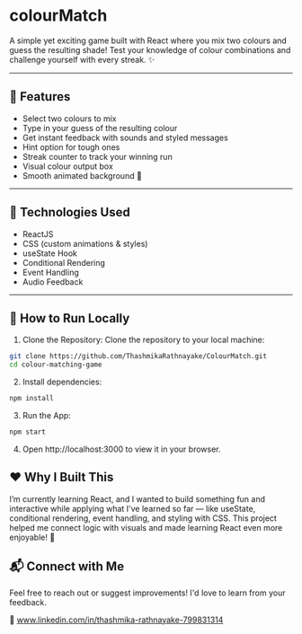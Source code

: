 # colourMatch

A simple yet exciting game built with React where you mix two colours and guess the resulting shade! Test your knowledge of colour combinations and challenge yourself with every streak. ✨

---

## 🌈 Features

- Select two colours to mix
- Type in your guess of the resulting colour
- Get instant feedback with sounds and styled messages
- Hint option for tough ones
- Streak counter to track your winning run
- Visual colour output box
- Smooth animated background 🎉

---

## 🧠 Technologies Used

- ReactJS
- CSS (custom animations & styles)
- useState Hook
- Conditional Rendering
- Event Handling
- Audio Feedback

---

## 🚀 How to Run Locally
1. Clone the Repository:
Clone the repository to your local machine:
```bash
git clone https://github.com/ThashmikaRathnayake/ColourMatch.git
cd colour-matching-game
```
2. Install dependencies:
```bash
npm install
```
3. Run the App:
```bash
npm start
```
4. Open http://localhost:3000 to view it in your browser.

## ❤️ Why I Built This
I’m currently learning React, and I wanted to build something fun and interactive while applying what I've learned so far — like useState, conditional rendering, event handling, and styling with CSS. This project helped me connect logic with visuals and made learning React even more enjoyable! 🌟

## 📬 Connect with Me
Feel free to reach out or suggest improvements! I'd love to learn from your feedback.

📎 www.linkedin.com/in/thashmika-rathnayake-799831314
